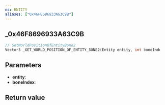 ```yaml
---
ns: ENTITY
aliases: ["0x46F8696933A63C9B"]
---
```

## _0x46F8696933A63C9B

```c
// GetWorldPositionOfEntityBone2
Vector3 _GET_WORLD_POSITION_OF_ENTITY_BONE2(Entity entity, int boneIndex);
```

## Parameters
* **entity**: 
* **boneIndex**: 

## Return value
